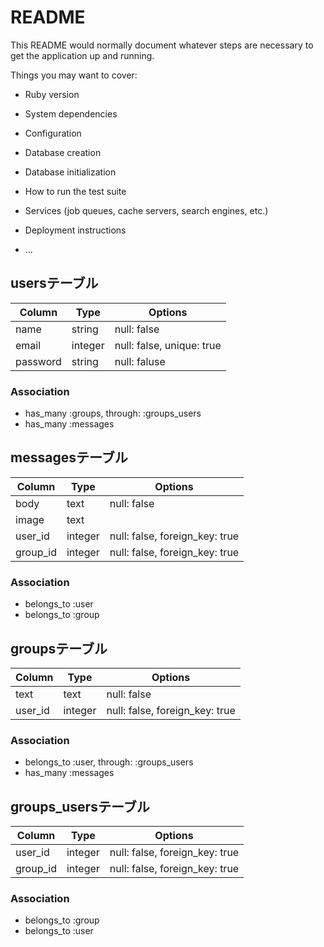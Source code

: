 # README

This README would normally document whatever steps are necessary to get the
application up and running.

Things you may want to cover:

* Ruby version

* System dependencies

* Configuration

* Database creation

* Database initialization

* How to run the test suite

* Services (job queues, cache servers, search engines, etc.)

* Deployment instructions

* ...

## usersテーブル

|Column|Type|Options|
|------|----|-------|
|name|string|null: false|
|email|integer|null: false, unique: true|
|password|string|null: faluse

### Association
- has_many :groups, through: :groups_users
- has_many :messages

## messagesテーブル

|Column|Type|Options|
|------|----|-------|
|body|text|null: false|
|image|text||
|user_id|integer|null: false, foreign_key: true
|group_id|integer|null: false, foreign_key: true

### Association
- belongs_to :user
- belongs_to :group

## groupsテーブル

|Column|Type|Options|
|------|----|-------|
|text|text|null: false|
|user_id|integer|null: false, foreign_key: true|

### Association
- belongs_to :user, through: :groups_users
- has_many :messages

## groups_usersテーブル

|Column|Type|Options|
|------|----|-------|
|user_id|integer|null: false, foreign_key: true|
|group_id|integer|null: false, foreign_key: true|

### Association
- belongs_to :group
- belongs_to :user
